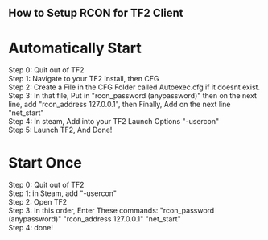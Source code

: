 ## How to Setup RCON for TF2 Client

# Automatically Start
Step 0: Quit out of TF2<br>
Step 1: Navigate to your TF2 Install, then CFG<br>
Step 2: Create a File in the CFG Folder called Autoexec.cfg if it doesnt exist.<br>
Step 3: In that file, Put in "rcon_password (anypassword)" then on the next line, add "rcon_address 127.0.0.1", then Finally, Add on the next line "net_start"<br>
Step 4: In steam, Add into your TF2 Launch Options "-usercon"<br>
Step 5: Launch TF2, And Done!<br>


# Start Once
Step 0: Quit out of TF2<br>
Step 1: in Steam, add "-usercon"<br>
Step 2: Open TF2<br>
Step 3: In this order, Enter These commands: "rcon_password (anypassword)" "rcon_address 127.0.0.1" "net_start"<br>
Step 4: done!<br>
